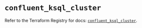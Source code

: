 # `confluent_ksql_cluster`

Refer to the Terraform Registry for docs: [`confluent_ksql_cluster`](https://registry.terraform.io/providers/confluentinc/confluent/2.10.0/docs/resources/ksql_cluster).
